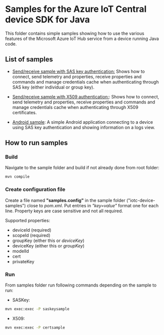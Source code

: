 # Samples for the Azure IoT Central device SDK for Java
This folder contains simple samples showing how to use the various features of the Microsoft Azure IoT Hub service from a device running Java code.

## List of samples
- [Send/receive sample with SAS key authentication:](./src/main/java/samples/com/github/lucadruda/iotc/device/SasKeySample.java) Shows how to connect, send telemetry and properties, receive properties and commands and manage credentials cache when authenticating through SAS key (either individual or group key).
- [Send/receive sample with X509 authentication:](./src/main/java/samples/com/github/lucadruda/iotc/device/X509Sample.java): Shows how to connect, send telemetry and properties, receive properties and commands and manage credentials cache when authenticating through X509 certificates.

- [Android sample](./android): A simple Android application connecting to a device using SAS key authentication and showing information on a logs view.
## How to run samples

### Build
Navigate to the sample folder and build if not already done from root folder:
```sh
mvn compile
```

### Create configuration file
Create a file named **"samples.config"** in the sample folder ("iotc-device-samples") close to _pom.xml_.
Put entries in _"key=value"_ format one for each line.
Property keys are case sensitive and not all required.

Supported properties:
- deviceId (required)
- scopeId (required)
- groupKey (either this or _deviceKey_)
- deviceKey (either this or _groupKey_)
- modelId
- cert
- privateKey

### Run

From samples folder run following commands depending on the sample to run:
- SASKey:
```sh
mvn exec:exec -P saskeysample
```
- X509:
```sh
mvn exec:exec -P certsample
```
